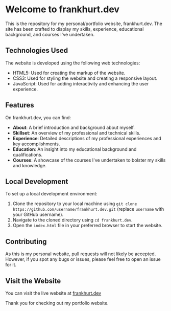 # Welcome to frankhurt.dev

This is the repository for my personal/portfolio website, frankhurt.dev. The site has been crafted to display my skills, experience, educational background, and courses I've undertaken.

## Technologies Used

The website is developed using the following web technologies:

- HTML5: Used for creating the markup of the website.
- CSS3: Used for styling the website and creating a responsive layout.
- JavaScript: Used for adding interactivity and enhancing the user experience.

## Features

On frankhurt.dev, you can find:

- **About**: A brief introduction and background about myself.
- **Skillset**: An overview of my professional and technical skills.
- **Experience**: Detailed descriptions of my professional experiences and key accomplishments.
- **Education**: An insight into my educational background and qualifications.
- **Courses**: A showcase of the courses I've undertaken to bolster my skills and knowledge.

## Local Development

To set up a local development environment:

1. Clone the repository to your local machine using `git clone https://github.com/username/frankhurt.dev.git` (replace `username` with your GitHub username).
2. Navigate to the cloned directory using `cd frankhurt.dev`.
3. Open the `index.html` file in your preferred browser to start the website.

## Contributing

As this is my personal website, pull requests will not likely be accepted. However, if you spot any bugs or issues, please feel free to open an issue for it.

## Visit the Website

You can visit the live website at [frankhurt.dev](http://frankhurt.dev)

Thank you for checking out my portfolio website.
